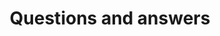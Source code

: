 ---
layout: landing-page
sectionKey: Community
eleventyNavigation:
  parent: Community
title: Questions and answers
description: A page dedicated to some questions you may have on how to get involved.
details:
  <ol class="govuk-list govuk-list--number govuk-heading-m">
    <li class="govuk-!-margin-bottom-6">
      <h2 class="govuk-heading-m govuk-!-margin-bottom-1">Who can contribute to the Design Guide?</h2>
      <p class="govuk-body">Anyone, from any team or disciplines is welcome to contribute in any way.</p>
    </li>
    <li class="govuk-!-margin-bottom-6">
      <h2 class="govuk-heading-m govuk-!-margin-bottom-1">When should I work on documentation?</h2>
      <p class="govuk-body">If you or your team have created anything new, completed research or made any updates, it should be reflected here.</p>
    </li>
    <li class="govuk-!-margin-bottom-6">
      <h2 class="govuk-heading-m govuk-!-margin-bottom-1">How do I know what to include?</h2>
      <p class="govuk-body">We have created documentation template to help provide guidance on what to include in the documentation.</p>
      <p class="govuk-body">Below are code previews of documentation template:</p>
      <ul class="govuk-list">
        <li>
          <a class="govuk-link" href="https://github.com/alphagov/govuk-design-guide/blob/main/docs/components/*components-documentation-template.md?plain=1" rel="noopener noreferrer" target="_blank">Components documentation template (opens in a new tab)</a>
        </li>
        <li>
          <a class="govuk-link" href="https://github.com/alphagov/govuk-design-guide/blob/main/docs/patterns/*patterns-documentation-template.md?plain=1" rel="noopener noreferrer" target="_blank">Patterns documentation template (opens in a new tab)</a>
        </li>
        <li>
          <a class="govuk-link" href="https://github.com/alphagov/govuk-design-guide/blob/main/docs/frontend-templates/*frontend-template-documentation-template.md?plain=1" rel="noopener noreferrer" target="_blank">Frontend template documentation template (opens in a new tab)</a>
        </li>
      </ul>
    </li>
    <li class="govuk-!-margin-bottom-6">
      <h2 class="govuk-heading-m govuk-!-margin-bottom-1">Can I propose a change?</h2>
      <p class="govuk-body">Anyone can suggest an improvement, report a bug or correct an error on our pages. Look for the ‘Help improve this page’ section at the bottom of each page.</p>
      <p class="govuk-body">Instructions on how to contribute can be found on the design guide's <a class="govuk-link" href="https://github.com/alphagov/govuk-design-guide?tab=readme-ov-file#how-to-contribute" rel="noopener noreferrer" target="_blank">GitHub repository (opens in a new tab)</a>.</p>
    </li>
    <li class="govuk-!-margin-bottom-6">
      <h2 class="govuk-heading-m govuk-!-margin-bottom-1">What if I don't feel comfortable using GitHub?</h2>
      <p class="govuk-body">For the time being you can create an <a class="govuk-link" href="https://github.com/alphagov/govuk-design-guide/issues" rel="noopener noreferrer" target="_blank">new issue (opens in a new tab)</a> within the Design Guide's GitHub repository.</p>
    </li>
    <li class="govuk-!-margin-bottom-6">
      <h2 class="govuk-heading-m govuk-!-margin-bottom-1">Are contributions checked before they are live?</h2>
      <p class="govuk-body">Any contribution is made in the form of a <code class="x-govuk-code x-govuk-code--inline">pull request</code> (<code class="x-govuk-code x-govuk-code--inline">PR</code>) on GitHub. Every <code class="x-govuk-code x-govuk-code--inline">PR</code> is checked and approved by two members within the GOV.UK design community before it goes live.</p>
    </li>
    <li class="govuk-!-margin-bottom-6">
      <h2 class="govuk-heading-m govuk-!-margin-bottom-1">What if I don’t have all the information?</h2>
      <p class="govuk-body">If you have only limited knowledge or evidence for what you are documenting, don’t let that stop you. Make a start, ask for help, prompt others with additional knowledge to support you, etc.</p>
    </li>
  </ol>
---